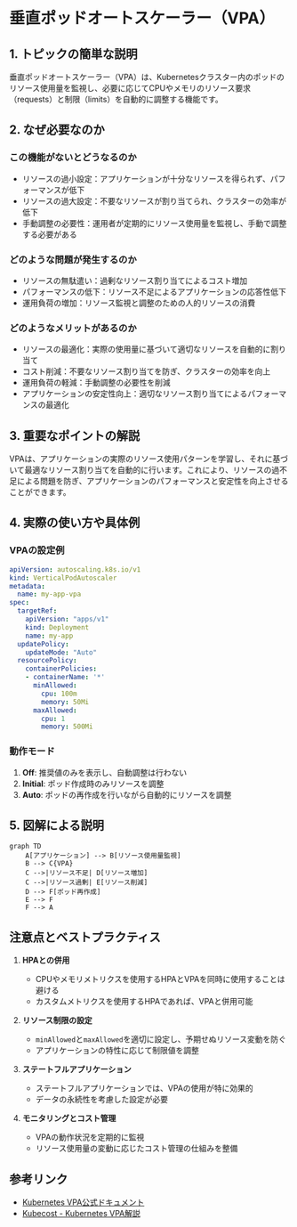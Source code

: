 # 垂直ポッドオートスケーラー（VPA）

## 1. トピックの簡単な説明
垂直ポッドオートスケーラー（VPA）は、Kubernetesクラスター内のポッドのリソース使用量を監視し、必要に応じてCPUやメモリのリソース要求（requests）と制限（limits）を自動的に調整する機能です。

## 2. なぜ必要なのか

### この機能がないとどうなるのか
- リソースの過小設定：アプリケーションが十分なリソースを得られず、パフォーマンスが低下
- リソースの過大設定：不要なリソースが割り当てられ、クラスターの効率が低下
- 手動調整の必要性：運用者が定期的にリソース使用量を監視し、手動で調整する必要がある

### どのような問題が発生するのか
- リソースの無駄遣い：過剰なリソース割り当てによるコスト増加
- パフォーマンスの低下：リソース不足によるアプリケーションの応答性低下
- 運用負荷の増加：リソース監視と調整のための人的リソースの消費

### どのようなメリットがあるのか
- リソースの最適化：実際の使用量に基づいて適切なリソースを自動的に割り当て
- コスト削減：不要なリソース割り当てを防ぎ、クラスターの効率を向上
- 運用負荷の軽減：手動調整の必要性を削減
- アプリケーションの安定性向上：適切なリソース割り当てによるパフォーマンスの最適化

## 3. 重要なポイントの解説
VPAは、アプリケーションの実際のリソース使用パターンを学習し、それに基づいて最適なリソース割り当てを自動的に行います。これにより、リソースの過不足による問題を防ぎ、アプリケーションのパフォーマンスと安定性を向上させることができます。

## 4. 実際の使い方や具体例

### VPAの設定例
```yaml
apiVersion: autoscaling.k8s.io/v1
kind: VerticalPodAutoscaler
metadata:
  name: my-app-vpa
spec:
  targetRef:
    apiVersion: "apps/v1"
    kind: Deployment
    name: my-app
  updatePolicy:
    updateMode: "Auto"
  resourcePolicy:
    containerPolicies:
    - containerName: '*'
      minAllowed:
        cpu: 100m
        memory: 50Mi
      maxAllowed:
        cpu: 1
        memory: 500Mi
```

### 動作モード
1. **Off**: 推奨値のみを表示し、自動調整は行わない
2. **Initial**: ポッド作成時のみリソースを調整
3. **Auto**: ポッドの再作成を行いながら自動的にリソースを調整

## 5. 図解による説明

```mermaid
graph TD
    A[アプリケーション] --> B[リソース使用量監視]
    B --> C{VPA}
    C -->|リソース不足| D[リソース増加]
    C -->|リソース過剰| E[リソース削減]
    D --> F[ポッド再作成]
    E --> F
    F --> A
```

## 注意点とベストプラクティス

1. **HPAとの併用**
   - CPUやメモリメトリクスを使用するHPAとVPAを同時に使用することは避ける
   - カスタムメトリクスを使用するHPAであれば、VPAと併用可能

2. **リソース制限の設定**
   - `minAllowed`と`maxAllowed`を適切に設定し、予期せぬリソース変動を防ぐ
   - アプリケーションの特性に応じて制限値を調整

3. **ステートフルアプリケーション**
   - ステートフルアプリケーションでは、VPAの使用が特に効果的
   - データの永続性を考慮した設定が必要

4. **モニタリングとコスト管理**
   - VPAの動作状況を定期的に監視
   - リソース使用量の変動に応じたコスト管理の仕組みを整備

## 参考リンク
- [Kubernetes VPA公式ドキュメント](https://github.com/kubernetes/autoscaler/tree/master/vertical-pod-autoscaler)
- [Kubecost - Kubernetes VPA解説](https://www.kubecost.com/kubernetes-autoscaling/kubernetes-vpa/)
